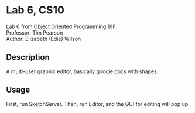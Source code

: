 # Lab 6, CS10 
Lab 6 from Object Oriented Programming 19F  
Professor: Tim Pearson  
Author: Elizabeth (Edie) Wilson

## Description 
A multi-user graphic editor, basically google docs with shapes. 

## Usage
First, run SketchServer. Then, run Editor, and the GUI for editing will pop up. 
